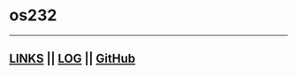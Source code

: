 # os232
---
[LINKS](LINKS/) ||
[LOG](TXT/mylog.txt) ||
[GitHub](https://github.com/vinamyrnauli/os232)
---
